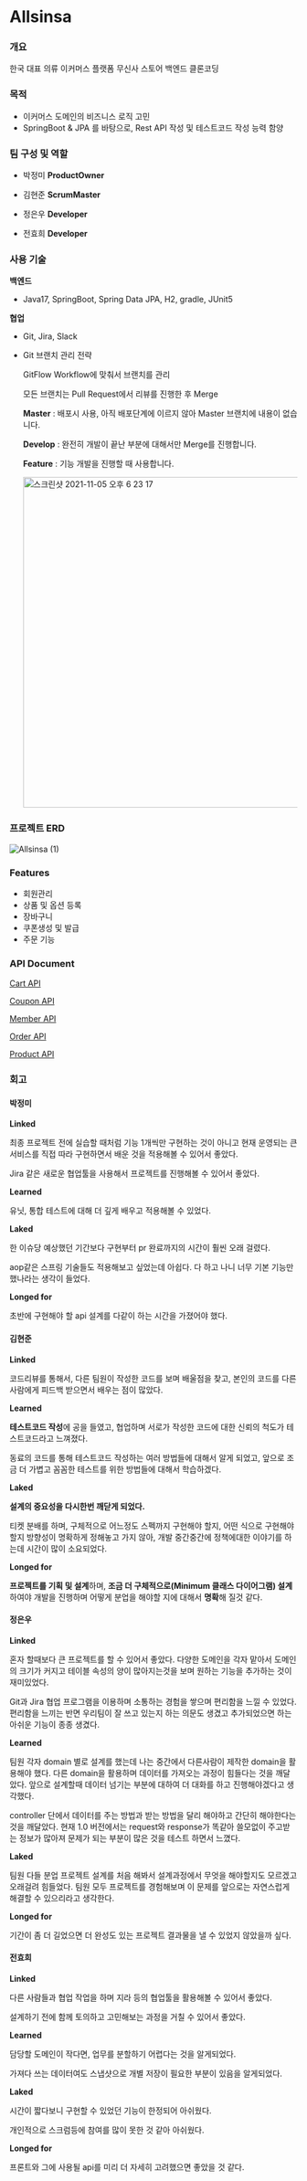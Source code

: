 # Allsinsa

### 개요

한국 대표 의류 이커머스 플랫폼 무신사 스토어 백엔드 클론코딩



### 목적

- 이커머스 도메인의 비즈니스 로직 고민
- SpringBoot & JPA 를 바탕으로, Rest API 작성 및 테스트코드 작성 능력 함양



### 팀 구성 및 역할

- 박정미 **ProductOwner**
- 김현준 **ScrumMaster**

- 정은우 **Developer**
- 전효희 **Developer**



### 사용 기술

**백엔드**

- Java17, SpringBoot, Spring Data JPA, H2, gradle, JUnit5

**협업**

- Git, Jira, Slack

- Git 브랜치 관리 전략

  GitFlow Workflow에 맞춰서 브랜치를 관리

  모든 브랜치는 Pull Request에서 리뷰를 진행한 후 Merge

  **Master** : 배포시 사용, 아직 배포단계에 이르지 않아 Master 브랜치에 내용이 없습니다.

  **Develop** : 완전히 개발이 끝난 부분에 대해서만 Merge를 진행합니다.

  **Feature** : 기능 개발을 진행할 때 사용합니다.

  <img width="579" alt="스크린샷 2021-11-05 오후 6 23 17" src="https://user-images.githubusercontent.com/41041688/140488741-b42ec556-c027-42bf-994e-b6314af0c033.png">



### 프로젝트 ERD

![Allsinsa (1)](https://user-images.githubusercontent.com/41041688/140487461-a1654531-9ea8-4d5e-8e4e-c21d941b9096.png)



### Features

- 회원관리
- 상품 및 옵션 등록
- 장바구니
- 쿠폰생성 및 발급
- 주문 기능



### API Document

[Cart API](https://github.com/prgrms-be-devcourse/BEDV1_Allsinsa/blob/develop/src/docs/asciidoc/cart.pdf)

[Coupon API](https://github.com/prgrms-be-devcourse/BEDV1_Allsinsa/blob/develop/src/docs/asciidoc/coupon.pdf)

[Member API](https://github.com/prgrms-be-devcourse/BEDV1_Allsinsa/blob/develop/src/docs/asciidoc/member.pdf)

[Order API](https://github.com/prgrms-be-devcourse/BEDV1_Allsinsa/blob/develop/src/docs/asciidoc/order.pdf)

[Product API](https://github.com/prgrms-be-devcourse/BEDV1_Allsinsa/blob/develop/src/docs/asciidoc/product-option.pdf)



### 회고

#### **박정미**

**Linked**

최종 프로젝트 전에 실습할 때처럼 기능 1개씩만 구현하는 것이 아니고 현재 운영되는 큰 서비스를 직접 따라 구현하면서 배운 것을 적용해볼 수 있어서 좋았다.

Jira 같은 새로운 협업툴을 사용해서 프로젝트를 진행해볼 수 있어서 좋았다.

**Learned**

유닛, 통합 테스트에 대해 더 깊게 배우고 적용해볼 수 있었다.

**Laked**

한 이슈당 예상했던 기간보다 구현부터 pr 완료까지의 시간이 훨씬 오래 걸렸다.

aop같은 스프링 기술들도 적용해보고 싶었는데 아쉽다. 다 하고 나니 너무 기본 기능만 했나라는 생각이 들었다.

**Longed for**

초반에 구현해야 할 api 설계를 다같이 하는 시간을 가졌어야 했다.



#### **김현준**

**Linked**

코드리뷰를 통해서, 다른 팀원이 작성한 코드를 보며 배울점을 찾고, 본인의 코드를 다른 사람에게 피드백 받으면서 배우는 점이 많았다.

**Learned**

**테스트코드 작성**에 공을 들였고, 협업하며 서로가 작성한 코드에 대한 신뢰의 척도가 테스트코드라고 느껴졌다.

동료의 코드를 통해 테스트코드 작성하는 여러 방법들에 대해서 알게 되었고, 앞으로 조금 더 가볍고 꼼꼼한 테스트를 위한 방법들에 대해서 학습하겠다.

**Laked**

**설계의 중요성을 다시한번 깨닫게 되었다.**

티켓 분배를 하며, 구체적으로 어느정도 스펙까지 구현해야 할지, 어떤 식으로 구현해야 할지 방향성이 명확하게 정해놓고 가지 않아, 개발 중간중간에 정책에대한 이야기를 하는데 시간이 많이 소요되었다.

**Longed for**

**프로젝트를 기획 및 설계**하며, **조금 더 구체적으로(Minimum 클래스 다이어그램) 설계**하여야 개발을 진행하며 어떻게 분업을 해야할 지에 대해서 **명확**해 질것 같다.



#### **정은우**

**Linked**

혼자 할때보다 큰 프로젝트를 할 수 있어서 좋았다. 다양한 도메인을 각자 맡아서 도메인의 크기가 커지고 테이블 속성의 양이 많아지는것을 보며 원하는 기능을 추가하는 것이 재미있었다.

Git과 Jira 협업 프로그램을 이용하며 소통하는 경험을 쌓으며 편리함을 느낄 수 있었다. 편리함을 느끼는 반면 우리팀이 잘 쓰고 있는지 하는 의문도 생겼고 추가되었으면 하는 아쉬운 기능이 종종 생겼다.

**Learned**

팀원 각자 domain 별로 설계를 했는데 나는 중간에서 다른사람이 제작한 domain을 활용해야 했다. 다른 domain을 활용하며 데이터를 가져오는 과정이 힘들다는 것을 깨달았다. 앞으로 설계할때 데이터 넘기는 부분에 대하여 더 대화를 하고 진행해야겠다고 생각했다.

controller 단에서 데이터를 주는 방법과 받는 방법을 달리 해야하고 간단히 해야한다는 것을 깨달았다. 현재 1.0 버전에서는 request와 response가 똑같아 쓸모없이 주고받는 정보가 많아져 문제가 되는 부분이 많은 것을 테스트 하면서 느꼈다.

**Laked**

팀원 다들 분업 프로젝트 설계를 처음 해봐서 설계과정에서 무엇을 해야할지도 모르겠고 오래걸려 힘들었다. 팀원 모두 프로젝트를 경험해보며 이 문제를 앞으로는 자연스럽게 해결할 수 있으리라고 생각한다.

**Longed for**

기간이 좀 더 길었으면 더 완성도 있는 프로젝트 결과물을 낼 수 있었지 않았을까 싶다.



#### **전효희**

**Linked**

다른 사람들과 협업 작업을 하며 지라 등의 협업툴을 활용해볼 수 있어서 좋았다.

설계하기 전에 함께 토의하고 고민해보는 과정을 거칠 수 있어서 좋았다.

**Learned**

담당할 도메인이 작다면, 업무를 분할하기 어렵다는 것을 알게되었다.

가져다 쓰는 데이터여도 스냅샷으로 개별 저장이 필요한 부분이 있음을 알게되었다.

**Laked**

시간이 짧다보니 구현할 수 있었던 기능이 한정되어 아쉬웠다.

개인적으로 스크럼등에 참여를 많이 못한 것 같아 아쉬웠다.

**Longed for**

프론트와 그에 사용될 api를 미리 더 자세히 고려했으면 좋았을 것 같다.